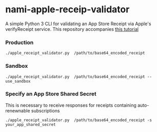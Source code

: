 # nami-apple-receip-validator

A simple Python 3 CLI for validating an App Store Receipt via Apple's verifyReceipt service.
This repository accompanies [this tutorial](https://www.namiml.com/blog/app-store-receipt-verification-tutorial)


### Production

```
./apple_receipt_validator.py  /path/to/base64_encoded_receipt
```

### Sandbox


```
./apple_receipt_validator.py  /path/to/base64_encoded_receipt --use_sandbox
```

### Specify an App Store Shared Secret

This is necessary to receive responses for receipts containing auto-renewnable subscriptions


```
./apple_receipt_validator.py  /path/to/base64_encoded_receipt -s your_app_shared_secret
```
